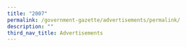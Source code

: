 ```yaml
---
title: "2007"
permalink: /government-gazette/advertisements/permalink/
description: ""
third_nav_title: Advertisements
---
```

